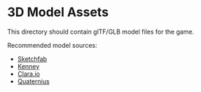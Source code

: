 # 3D Model Assets

This directory should contain glTF/GLB model files for the game.

Recommended model sources:

- [Sketchfab](https://sketchfab.com/features/free-3d-models) 
- [Kenney](https://kenney.nl/assets/3d-models)
- [Clara.io](https://clara.io/library)
- [Quaternius](https://quaternius.com/)